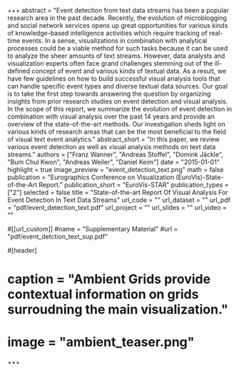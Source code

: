 +++
abstract = "Event detection from text data streams has been a popular research area in the past decade. Recently, the evolution of microblogging and social network services opens up great opportunities for various kinds of knowledge-based intelligence activities which require tracking of real-time events. In a sense, visualizations in combination with analytical processes could be a viable method for such tasks because it can be used to analyze the sheer amounts of text streams. However, data analysts and visualization experts often face grand challenges stemming out of the ill-defined concept of event and various kinds of textual data. As a result, we have few guidelines on how to build successful visual analysis tools that can handle specific event types and diverse textual data sources. Our goal is to take the first step towards answering the question by organizing insights from prior research studies on event detection and visual analysis. In the scope of this report, we summarize the evolution of event detection in combination with visual analysis over the past 14 years and provide an overview of the state-of-the-art methods. Our investigation sheds light on various kinds of research areas that can be the most beneficial to the field of visual text event analytics."
abstract_short = "In this paper, we review various event detection as well as visual analysis methods on text data streams."
authors = ["Franz Wanner", "Andreas Stoffel", "Domink Jäckle", "Bum Chul Kwon", "Andreas Weiler", "Daniel Keim"]
date = "2015-01-01"
highlight = true
image_preview = "event_detection_text.png"
math = false
publication = "Eurographics Conference on Visualization (EuroVis)-State-of-the-Art Report."
publication_short = "EuroVis-STAR"
publication_types = ["2"]
selected = false
title = "State-of-the-art Report Of Visual Analysis For Event Detection In Text Data Streams"
url_code = ""
url_dataset = ""
url_pdf = "pdf/event_detection_text.pdf"
url_project = ""
url_slides = ""
url_video = ""

#[[url_custom]]
#name = "Supplementary Material"
#url = "pdf/event_detction_text_sup.pdf"

#[header]
#  caption = "Ambient Grids provide contextual information on grids surroudning the main visualization."
#  image = "ambient_teaser.png"

+++

